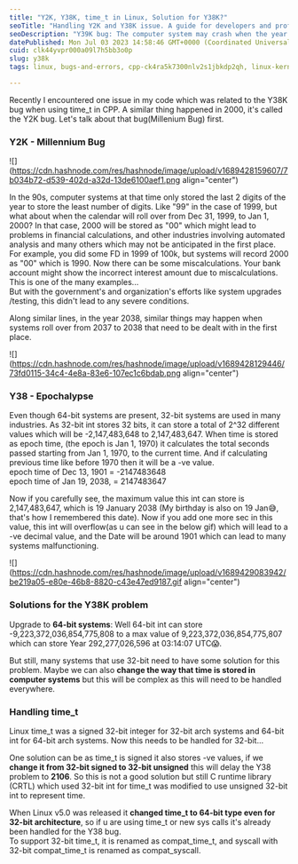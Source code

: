 ```yaml
---
title: "Y2K, Y38K, time_t in Linux, Solution for Y38K?"
seoTitle: "Handling Y2K and Y38K issue. A guide for developers and professionals."
seoDescription: "Y39K bug: The computer system may crash when the year 2038 rolls over. In this blog, we will discuss the Y38k bug and Y2K bug in detail."
datePublished: Mon Jul 03 2023 14:58:46 GMT+0000 (Coordinated Universal Time)
cuid: clk44yvpr000a09l7h5bb3o0p
slug: y38k
tags: linux, bugs-and-errors, cpp-ck4ra5k7300nlv2s1jbkdp2qh, linux-kernel, embedded-systems

---
```


Recently I encountered one issue in my code which was related to the Y38K bug when using time\_t in CPP. A similar thing happened in 2000, it's called the Y2K bug. Let's talk about that bug(Millenium Bug) first.

### Y2K - Millennium Bug

![](https://cdn.hashnode.com/res/hashnode/image/upload/v1689428159607/7b034b72-d539-402d-a32d-13de6100aef1.png align="center")

In the 90s, computer systems at that time only stored the last 2 digits of the year to store the least number of digits. Like "99" in the case of 1999, but what about when the calendar will roll over from Dec 31, 1999, to Jan 1, 2000? In that case, 2000 will be stored as "00" which might lead to problems in financial calculations, and other industries involving automated analysis and many others which may not be anticipated in the first place.  
For example, you did some FD in 1999 of 100k, but systems will record 2000 as "00" which is 1990. Now there can be some miscalculations. Your bank account might show the incorrect interest amount due to miscalculations. This is one of the many examples...  
But with the government's and organization's efforts like system upgrades /testing, this didn't lead to any severe conditions.

Along similar lines, in the year 2038, similar things may happen when systems roll over from 2037 to 2038 that need to be dealt with in the first place.

![](https://cdn.hashnode.com/res/hashnode/image/upload/v1689428129446/73fd0115-34c4-4e8a-83e6-107ec1c6bdab.png align="center")

### Y38 - **Epochalypse**

Even though 64-bit systems are present, 32-bit systems are used in many industries. As 32-bit int stores 32 bits, it can store a total of 2^32 different values which will be -2,147,483,648 to 2,147,483,647. When time is stored as epoch time, (the epoch is Jan 1, 1970) it calculates the total seconds passed starting from Jan 1, 1970, to the current time. And if calculating previous time like before 1970 then it will be a -ve value.  
epoch time of Dec 13, 1901 = -2147483648  
epoch time of Jan 19, 2038, = 2147483647

Now if you carefully see, the maximum value this int can store is 2,147,483,647, which is 19 January 2038 (My birthday is also on 19 Jan😅, that's how I remembered this date). Now if you add one more sec in this value, this int will overflow(as u can see in the below gif) which will lead to a -ve decimal value, and the Date will be around 1901 which can lead to many systems malfunctioning.

![](https://cdn.hashnode.com/res/hashnode/image/upload/v1689429083942/be219a05-e80e-46b8-8820-c43e47ed9187.gif align="center")

### Solutions for the Y38K problem

Upgrade to **64-bit systems**: Well 64-bit int can store -9,223,372,036,854,775,808 to a max value of 9,223,372,036,854,775,807 which can store Year 292,277,026,596 at 03:14:07 UTC😱.

But still, many systems that use 32-bit need to have some solution for this problem. Maybe we can also **change the way that time is stored in computer systems** but this will be complex as this will need to be handled everywhere.

### Handling time\_t

Linux time\_t was a signed 32-bit integer for 32-bit arch systems and 64-bit int for 64-bit arch systems. Now this needs to be handled for 32-bit...

One solution can be as time\_t is signed it also stores -ve values, if we **change it from 32-bit signed to 32-bit unsigned** this will delay the Y38 problem to **2106**. So this is not a good solution but still C runtime library (CRTL) which used 32-bit int for time\_t was modified to use unsigned 32-bit int to represent time.

When Linux v5.0 was released it **changed time\_t to 64-bit type even for 32-bit architecture**, so if u are using time\_t or new sys calls it's already been handled for the Y38 bug.  
To support 32-bit time\_t, it is renamed as compat\_time\_t, and syscall with 32-bit compat\_time\_t is renamed as compat\_syscall.